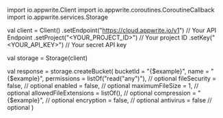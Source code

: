 import io.appwrite.Client
import io.appwrite.coroutines.CoroutineCallback
import io.appwrite.services.Storage

val client = Client()
    .setEndpoint("https://cloud.appwrite.io/v1") // Your API Endpoint
    .setProject("<YOUR_PROJECT_ID>") // Your project ID
    .setKey("<YOUR_API_KEY>") // Your secret API key

val storage = Storage(client)

val response = storage.createBucket(
    bucketId = "{$example}",
    name = "{$example}",
    permissions = listOf("read("any")"), // optional
    fileSecurity = false, // optional
    enabled = false, // optional
    maximumFileSize = 1, // optional
    allowedFileExtensions = listOf(), // optional
    compression = "{$example}", // optional
    encryption = false, // optional
    antivirus = false // optional
)
